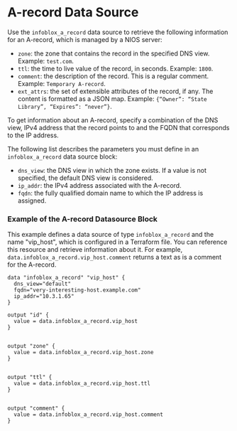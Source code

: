 # A-record Data Source

Use the `infoblox_a_record` data source to retrieve the following information for an A-record, which is managed by a NIOS server:

* `zone`: the zone that contains the record in the specified DNS view. Example: `test.com`.
* `ttl`: the time to live value of the record, in seconds. Example: `1800`.
* `comment`: the description of the record. This is a regular comment. Example: `Temporary A-record`.
* `ext_attrs`: the set of extensible attributes of the record, if any. The content is formatted as a JSON map. Example: `{“Owner”: “State Library”, “Expires”: “never”}`.

To get information about an A-record, specify a combination of the DNS view, IPv4 address that the record points to and the FQDN that corresponds to the IP address.

The following list describes the parameters you must define in an `infoblox_a_record` data source block:

* `dns_view`: the DNS view in which the zone exists. If a value is not specified, the default DNS view is considered.
* `ip_addr`: the IPv4 address associated with the A-record.
* `fqdn`: the fully qualified domain name to which the IP address is assigned.

### Example of the A-record Datasource Block

This example defines a data source of type `infoblox_a_record` and the name "vip_host", which is configured in a Terraform file. You can reference this resource and retrieve information about it. For example, `data.infoblox_a_record.vip_host.comment` returns a text as is a comment for the A-record.

```hcl
data "infoblox_a_record" "vip_host" {
  dns_view="default"
  fqdn="very-interesting-host.example.com"
  ip_addr="10.3.1.65"
}

output "id" {
  value = data.infoblox_a_record.vip_host
}


output "zone" {
  value = data.infoblox_a_record.vip_host.zone
}


output "ttl" {
  value = data.infoblox_a_record.vip_host.ttl
}


output "comment" {
  value = data.infoblox_a_record.vip_host.comment
}
```
